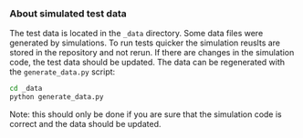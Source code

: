 

### About simulated test data

The test data is located in the `_data` directory. Some data files were generated by simulations. To run tests quicker 
the simulation reuslts are stored in the repository and not rerun. If there are changes in the simulation code, the test 
data should be updated. The data can be regenerated with the `generate_data.py` script:

```bash
cd _data
python generate_data.py
```

Note: this should only be done if you are sure that the simulation code is correct and the data should be updated.
